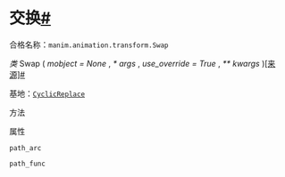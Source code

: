 # 交换[#](#swap "此标题的固定链接")

合格名称：`manim.animation.transform.Swap`

_类_ Swap ( _mobject = None_ , _\* args_ , _use_override = True_ , _\*\* kwargs_ )[\[来源\]](../_modules/manim/animation/transform.html#Swap)[#](#manim.animation.transform.Swap "此定义的固定链接")

基地：[`CyclicReplace`](manim.animation.transform.CyclicReplace.html#manim.animation.transform.CyclicReplace "manim.animation.transform.CyclicReplace")

方法

属性

`path_arc`

`path_func`
